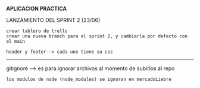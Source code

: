 **APLICACION PRACTICA**

LANZAMIENTO DEL SPRINT 2 (23/06)

    crear tablero de trello
    crear una nueva branch para el sprint 2, y cambiarla por defecto con el main

    header y footer--> cada uno tiene su css


----------------------------------------------------------------
gitignore --> es para ignorar archivos al momento de subirlos al repo 

    los modulos de node (node_modules) se ignoran en mercadoLiebre